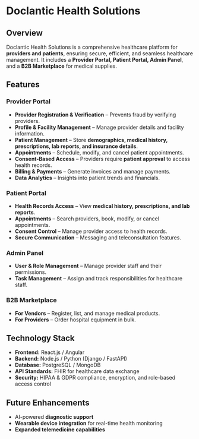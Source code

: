 # **Doclantic Health Solutions**  

## **Overview**  
Doclantic Health Solutions is a comprehensive healthcare platform for **providers and patients**, ensuring secure, efficient, and seamless healthcare management. It includes a **Provider Portal, Patient Portal, Admin Panel**, and a **B2B Marketplace** for medical supplies.  

## **Features**  

### **Provider Portal**  
- **Provider Registration & Verification** – Prevents fraud by verifying providers.  
- **Profile & Facility Management** – Manage provider details and facility information.  
- **Patient Management** – Store **demographics, medical history, prescriptions, lab reports, and insurance details**.  
- **Appointments** – Schedule, modify, and cancel patient appointments.  
- **Consent-Based Access** – Providers require **patient approval** to access health records.  
- **Billing & Payments** – Generate invoices and manage payments.  
- **Data Analytics** – Insights into patient trends and financials.  

### **Patient Portal**  
- **Health Records Access** – View **medical history, prescriptions, and lab reports**.  
- **Appointments** – Search providers, book, modify, or cancel appointments.  
- **Consent Control** – Manage provider access to health records.  
- **Secure Communication** – Messaging and teleconsultation features.  

### **Admin Panel**  
- **User & Role Management** – Manage provider staff and their permissions.  
- **Task Management** – Assign and track responsibilities for healthcare staff.  

### **B2B Marketplace**  
- **For Vendors** – Register, list, and manage medical products.  
- **For Providers** – Order hospital equipment in bulk.  

## **Technology Stack**  
- **Frontend:** React.js / Angular  
- **Backend:** Node.js / Python (Django / FastAPI)  
- **Database:** PostgreSQL / MongoDB  
- **API Standards:** FHIR for healthcare data exchange  
- **Security:** HIPAA & GDPR compliance, encryption, and role-based access control  

## **Future Enhancements**  
- AI-powered **diagnostic support**  
- **Wearable device integration** for real-time health monitoring  
- **Expanded telemedicine capabilities**
